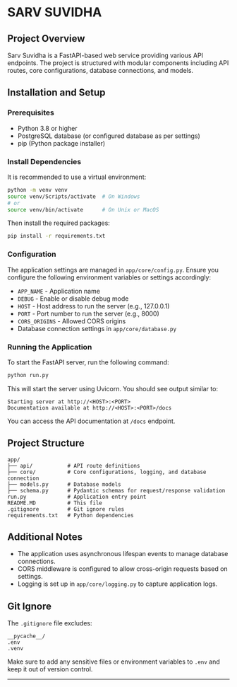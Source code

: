 # SARV SUVIDHA

## Project Overview
Sarv Suvidha is a FastAPI-based web service providing various API endpoints. The project is structured with modular components including API routes, core configurations, database connections, and models.

## Installation and Setup

### Prerequisites
- Python 3.8 or higher
- PostgreSQL database (or configured database as per settings)
- pip (Python package installer)

### Install Dependencies
It is recommended to use a virtual environment:

```bash
python -m venv venv
source venv/Scripts/activate  # On Windows
# or
source venv/bin/activate      # On Unix or MacOS
```

Then install the required packages:

```bash
pip install -r requirements.txt
```

### Configuration
The application settings are managed in `app/core/config.py`. Ensure you configure the following environment variables or settings accordingly:

- `APP_NAME` - Application name
- `DEBUG` - Enable or disable debug mode
- `HOST` - Host address to run the server (e.g., 127.0.0.1)
- `PORT` - Port number to run the server (e.g., 8000)
- `CORS_ORIGINS` - Allowed CORS origins
- Database connection settings in `app/core/database.py`

### Running the Application
To start the FastAPI server, run the following command:

```bash
python run.py
```

This will start the server using Uvicorn. You should see output similar to:

```
Starting server at http://<HOST>:<PORT>
Documentation available at http://<HOST>:<PORT>/docs
```

You can access the API documentation at `/docs` endpoint.

## Project Structure

```
app/
├── api/           # API route definitions
├── core/          # Core configurations, logging, and database connection
├── models.py      # Database models
├── schema.py      # Pydantic schemas for request/response validation
run.py             # Application entry point
README.MD          # This file
.gitignore         # Git ignore rules
requirements.txt   # Python dependencies
```

## Additional Notes
- The application uses asynchronous lifespan events to manage database connections.
- CORS middleware is configured to allow cross-origin requests based on settings.
- Logging is set up in `app/core/logging.py` to capture application logs.

## Git Ignore
The `.gitignore` file excludes:

```
__pycache__/
.env
.venv
```

Make sure to add any sensitive files or environment variables to `.env` and keep it out of version control.

---

